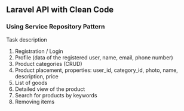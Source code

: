 
## Laravel API with Clean Code
### Using Service Repository Pattern

Task description

1. Registration / Login
2. Profile (data of the registered user, name, email, phone number)
3. Product categories (CRUD)
3. Product placement, properties: user_id, category_id, photo, name, description, price
4. List of goods
5. Detailed view of the product
6. Search for products by keywords
7. Removing items

